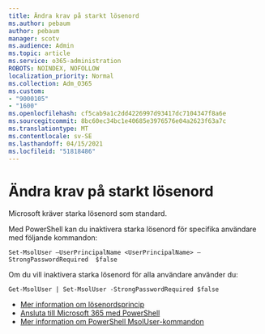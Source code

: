 ```yaml
---
title: Ändra krav på starkt lösenord
ms.author: pebaum
author: pebaum
manager: scotv
ms.audience: Admin
ms.topic: article
ms.service: o365-administration
ROBOTS: NOINDEX, NOFOLLOW
localization_priority: Normal
ms.collection: Adm_O365
ms.custom:
- "9000105"
- "1600"
ms.openlocfilehash: cf5cab9a1c2dd4226997d93417dc7104347f8a6e
ms.sourcegitcommit: 8bc60ec34bc1e40685e3976576e04a2623f63a7c
ms.translationtype: MT
ms.contentlocale: sv-SE
ms.lasthandoff: 04/15/2021
ms.locfileid: "51818486"
---
```

# <a name="change-strong-password-requirement"></a>Ändra krav på starkt lösenord

Microsoft kräver starka lösenord som standard.

Med PowerShell kan du inaktivera starka lösenord för specifika användare med följande kommandon:

`Set-MsolUser –UserPrincipalName <UserPrincipalName> –StrongPasswordRequired  $false`

Om du vill inaktivera starka lösenord för alla användare använder du:

`Get-MsolUser | Set-MsolUser -StrongPasswordRequired $false`

- [Mer information om lösenordsprincip](https://docs.microsoft.com/azure/active-directory/authentication/concept-sspr-policy#password-policies-that-only-apply-to-cloud-user-accounts)
- [Ansluta till Microsoft 365 med PowerShell](https://docs.microsoft.com/office365/enterprise/powershell/connect-to-office-365-powershell#connect-with-the-microsoft-azure-active-directory-module-for-windows-powershell)
- [Mer information om PowerShell MsolUser-kommandon](https://docs.microsoft.com/powershell/module/msonline/set-msoluser?view=azureadps-1.0)
